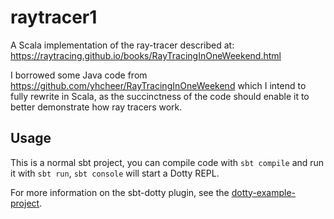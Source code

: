 # raytracer1

A Scala implementation of the ray-tracer described at: https://raytracing.github.io/books/RayTracingInOneWeekend.html

I borrowed some Java code from https://github.com/yhcheer/RayTracingInOneWeekend which I intend to fully rewrite in Scala, as the succinctness of the code should enable it to better demonstrate how ray tracers work.


## Usage

This is a normal sbt project, you can compile code with `sbt compile` and run it
with `sbt run`, `sbt console` will start a Dotty REPL.

For more information on the sbt-dotty plugin, see the
[dotty-example-project](https://github.com/lampepfl/dotty-example-project/blob/master/README.md).
